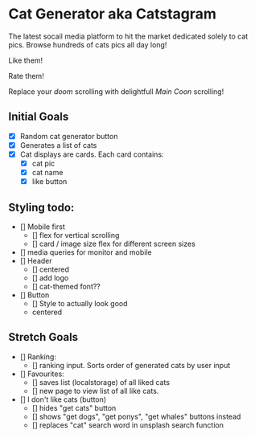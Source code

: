 # Cat Generator aka Catstagram

The latest socail media platform to hit the market dedicated solely to cat pics. Browse hundreds of cats pics all day long! 

Like them! 

Rate them!

Replace your *doom* scrolling with delightfull *Main Coon* scrolling!

## Initial Goals

- [x] Random cat generator button
- [x] Generates a list of cats
- [x] Cat displays are cards. Each card contains:
    - [x] cat pic
    - [x] cat name
    - [x] like button

## Styling todo:
- [] Mobile first
    - [] flex for vertical scrolling
    - [] card / image size flex for different screen sizes
- [] media queries for monitor and mobile
- [] Header
    - [] centered
    - [] add logo
    - [] cat-themed font??
- [] Button
    - [] Style to actually look good
    - centered


## Stretch Goals

- [] Ranking:
    - [] ranking input. Sorts order of generated cats by user input
- [] Favourites:
    - [] saves list (localstorage) of all liked cats
    - [] new page to view list of all like cats.
- [] I don't like cats (button)
    - [] hides "get cats" button
    - [] shows "get dogs", "get ponys", "get whales" buttons instead
    - [] replaces "cat" search word in unsplash search function

